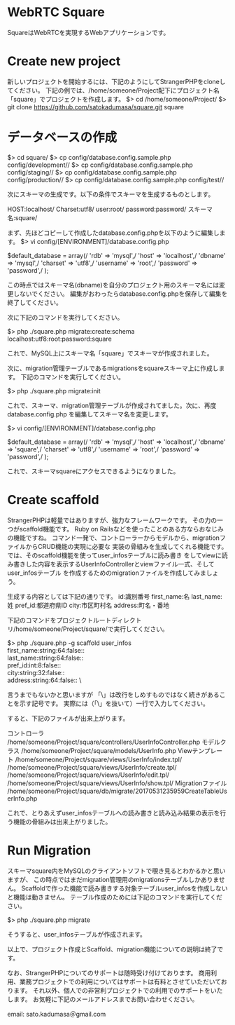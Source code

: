 # WebRTC Square
SquareはWebRTCを実現するWebアプリケーションです。

# Create new project
新しいプロジェクトを開始するには、下記のようにしてStrangerPHPをcloneしてください。
下記の例では、/home/someone/Project配下にプロジェクト名「square」でプロジェクトを作成します。
$> cd /home/someone/Project/
$> git clone https://github.com/satokadumasa/square.git square

# データベースの作成

$> cd square/
$> cp config/database.config.sample.php config/development//
$> cp config/database.config.sample.php config/staging//
$> cp config/database.config.sample.php config/production//
$> cp config/database.config.sample.php config/test//

次にスキーマの生成です。以下の条件でスキーマを生成するものとします。

HOST:localhost/
Charset:utf8/
user:root/
password:password/
スキーマ名:square/

まず、先ほどコピーして作成したdatabase.config.phpを以下のように編集します。
$> vi config/[ENVIRONMENT]/database.config.php

$default_database = array(/
  'rdb'      => 'mysql',/
  'host'     => 'localhost',/
  'dbname'   => 'mysql',/
  'charset'  => 'utf8',/
  'username' => 'root',/
  'password' => 'password',/
  );

この時点ではスキーマ名(dbname)を自分のプロジェクト用のスキーマ名には変更しないでください。
編集がおわったらdatabase.config.phpを保存して編集を終了してください。

次に下記のコマンドを実行してください。

$> php ./square.php migrate:create:schema localhost:utf8:root:password:square

これで、MySQL上にスキーマ名「square」でスキーマが作成されました。

次に、migration管理テーブルであるmigrationsをsquareスキーマ上に作成します。
下記のコマンドを実行してください。

$> php ./square.php migrate:init

これで、スキーマ、migration管理テーブルが作成されてました。次に、再度database.config.php
を編集してスキーマ名を変更します。

$> vi config/[ENVIRONMENT]/database.config.php

$default_database = array(/
  'rdb'      => 'mysql',/
  'host'     => 'localhost',/
  'dbname'   => 'square',/
  'charset'  => 'utf8',/
  'username' => 'root',/
  'password' => 'password',/
  );

これで、スキーマsquareにアクセスできるようになりました。

# Create scaffold
StrangerPHPは軽量ではありますが、強力なフレームワークです。
その力の一つがscaffold機能です。
Ruby on Railsなどを使ったことのある方ならおなじみの機能ですね。
コマンド一発で、コントローラーからモデルから、migrationファイルからCRUD機能の実現に必要な
実装の骨組みを生成してくれる機能です。では、そのscaffold機能を使ってuser_infosテーブルに読み書き
をしてviewに読み書きした内容を表示するUserInfoControllerとviewファイル一式、そしてuser_infosテーブル
を作成するためのmigrationファイルを作成してみましょう。

生成する内容としては下記の通りです。
id:識別番号
first_name:名
last_name:姓
pref_id:都道府県ID
city:市区町村名
address:町名・番地

下記のコマンドをプロジェクトルートディレクトリ/home/someone/Project/square/で実行してください。

$> php ./square.php -g scaffold user_infos \
first_name:string:64:false:: \
last_name:string:64:false:: \
pref_id:int:8:false:: \
city:string:32:false:: \
address:string:64:false:: \

言うまでもないかと思いますが 「\」は改行をしめすものではなく続きがあることを示す記号です。
実際には（「\」を抜いて）一行で入力してください。

すると、下記のファイルが出来上がります。

コントローラ
/home/someone/Project/square/controllers/UserInfoController.php
モデルクラス
/home/someone/Project/square/models/UserInfo.php
Viewテンプレート
/home/someone/Project/square/views/UserInfo/index.tpl/
/home/someone/Project/square/views/UserInfo/create.tpl/
/home/someone/Project/square/views/UserInfo/edit.tpl/
/home/someone/Project/square/views/UserInfo/show.tpl/
Migrationファイル
/home/someone/Project/square/db/migrate/20170531235959CreateTableUserInfo.php

これで、とりあえずuser_infosテーブルへの読み書きと読み込み結果の表示を行う機能の骨組みは出来上がりました。

# Run Migration
スキーマsquare内をMySQLのクライアントソフトで覗き見るとわかるかと思いますが、
この時点ではまだmigration管理用のmigrationsテーブルしかありません。
Scaffoldで作った機能で読み書きする対象テーブルuser_infosを作成しないと機能は動きません。
テーブル作成のためには下記のコマンドを実行してください。

$> php ./square.php migrate

そうすると、user_infosテーブルが作成されます。

以上で、プロジェクト作成とScaffold、migration機能についての説明は終了です。

なお、StrangerPHPについてのサポートは随時受け付けております。
商用利用、業務プロジェクトでの利用についてはサポートは有料とさせていただいております。
それ以外、個人での非営利プロジェクトでの利用でのサポートをいたします。
お気軽に下記のメールアドレスまでお問い合わせください。

email: sato.kadumasa＠gmail.com

